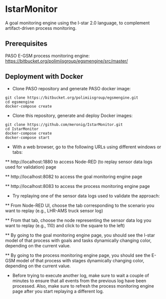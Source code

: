 # IstarMonitor
A goal monitoring engine using the I-star 2.0 language, to complement artifact-driven process monitoring.

## Prerequisites
PASO E-GSM process monitoring engine: https://bitbucket.org/polimiisgroup/egsmengine/src/master/

## Deployment with Docker

* Clone PASO repository and generate PASO docker image:

```
git clone https://bitbucket.org/polimiisgroup/egsmengine.git
cd egsmengine
docker-compose create
```

* Clone this repository, generate and deploy Docker images:

```
git clone https://github.com/meronig/IstarMonitor.git
cd IstarMonitor
docker-compose create
docker-compose start
```

* With a web browser, go to the following URLs using different windows or tabs:

** http://localhost:1880 to access Node-RED (to replay sensor data logs used for validation) page

** http://localhost:8082 to access the goal monitoring engine page

** http://localhost:8083 to access the process monitoring engine page

* Try replaying one of the sensor data logs used to validate the approach:

** From Node-RED UI, choose the tab corresponding to the scenario you want to replay (e.g., LHR-AMS truck sensor log)

** From that tab, choose the node representing the sensor data log you want to replay (e.g., 110) and click to the square to the left)

** By going to the goal monitoring engine page, you should see the I-star model of that process with goals and tasks dynamically changing color, depending on the current value.

** By going to the process monitoring engine page, you should see the E-GSM model of that process with stages dynamically changing color, depending on the current value.

* Before trying to execute another log, make sure to wait a couple of minutes to ensure that all events from the previous log have been processed. Also, make sure to refresh the process monitoring engine page after you start replaying a different log.